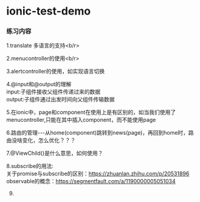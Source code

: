 # ionic-test-demo

### 练习内容
1.translate  多语言的支持<b/r>

2.menucontroller的使用<b/r>

3.alertcontroller的使用，如实现语言切换<br/>

4.@input和@output的理解<br/>
input:子组件接收父组件传递过来的数据<br/>
output:子组件通过出发时间向父组件传输数据<br/>

5.在ionic中，page和component在使用上是有区别的，如当我们使用了menucontroller,只能在其中插入component，而不能使用page<br/>

6.路由的管理---从home(component)跳转到news(page)，再回到home时，路由没啥变化，怎么优化？？？<br/>

7.@ViewChild()是什么意思，如何使用？<br/>

8.subscribe的用法:<br/>
  关于promise与subscribe的区别：https://zhuanlan.zhihu.com/p/20531896 <br/>
  observable的概念：https://segmentfault.com/a/1190000005051034 <br/>

9.


